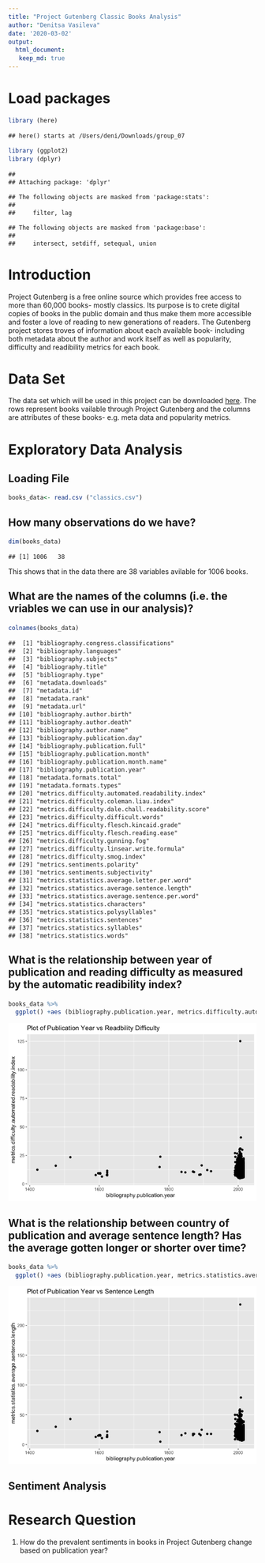 ```yaml
---
title: "Project Gutenberg Classic Books Analysis"
author: "Denitsa Vasileva"
date: '2020-03-02'
output:
  html_document:
   keep_md: true
---
```

# Load packages

```r
library (here)
```

```
## here() starts at /Users/deni/Downloads/group_07
```

```r
library (ggplot2)
library (dplyr)
```

```
## 
## Attaching package: 'dplyr'
```

```
## The following objects are masked from 'package:stats':
## 
##     filter, lag
```

```
## The following objects are masked from 'package:base':
## 
##     intersect, setdiff, setequal, union
```

# Introduction 

Project Gutenberg is a free online source which provides free access to more than 60,000
books- mostly classics. Its purpose is to crete digital copies of books in the public domain and
thus make them more accessible and foster a love of reading to new generations of readers.
The Gutenberg project stores troves of information about each available book- including both metadata
about the author and work itself as well as popularity, difficulty and readibility metrics for each book.

# Data Set

The data set which will be used in this project can be downloaded [here](https://corgis-edu.github.io/corgis/csv/classics/?fbclid=IwAR0u9jexVHzWWvP65r7sKXYw8VvKiih80BQIzPVu8HjcpsXwjxVN9n5jCeE).
The rows represent books vailable through Project Gutenberg and the columns are attributes
of these books- e.g. meta data and popularity metrics.

# Exploratory Data Analysis

## Loading File


```r
books_data<- read.csv ("classics.csv")
```


## How many observations do we have?


```r
dim(books_data)
```

```
## [1] 1006   38
```
 This shows that in the data there are 38 variables avilable for 1006 books. 
 
## What are the names of the columns (i.e. the vriables we can use in our analysis)?


```r
colnames(books_data)
```

```
##  [1] "bibliography.congress.classifications"          
##  [2] "bibliography.languages"                         
##  [3] "bibliography.subjects"                          
##  [4] "bibliography.title"                             
##  [5] "bibliography.type"                              
##  [6] "metadata.downloads"                             
##  [7] "metadata.id"                                    
##  [8] "metadata.rank"                                  
##  [9] "metadata.url"                                   
## [10] "bibliography.author.birth"                      
## [11] "bibliography.author.death"                      
## [12] "bibliography.author.name"                       
## [13] "bibliography.publication.day"                   
## [14] "bibliography.publication.full"                  
## [15] "bibliography.publication.month"                 
## [16] "bibliography.publication.month.name"            
## [17] "bibliography.publication.year"                  
## [18] "metadata.formats.total"                         
## [19] "metadata.formats.types"                         
## [20] "metrics.difficulty.automated.readability.index" 
## [21] "metrics.difficulty.coleman.liau.index"          
## [22] "metrics.difficulty.dale.chall.readability.score"
## [23] "metrics.difficulty.difficult.words"             
## [24] "metrics.difficulty.flesch.kincaid.grade"        
## [25] "metrics.difficulty.flesch.reading.ease"         
## [26] "metrics.difficulty.gunning.fog"                 
## [27] "metrics.difficulty.linsear.write.formula"       
## [28] "metrics.difficulty.smog.index"                  
## [29] "metrics.sentiments.polarity"                    
## [30] "metrics.sentiments.subjectivity"                
## [31] "metrics.statistics.average.letter.per.word"     
## [32] "metrics.statistics.average.sentence.length"     
## [33] "metrics.statistics.average.sentence.per.word"   
## [34] "metrics.statistics.characters"                  
## [35] "metrics.statistics.polysyllables"               
## [36] "metrics.statistics.sentences"                   
## [37] "metrics.statistics.syllables"                   
## [38] "metrics.statistics.words"
```

## What is the relationship between year of publication and reading difficulty as measured by the automatic readibility index?

```r
books_data %>%
  ggplot() +aes (bibliography.publication.year, metrics.difficulty.automated.readability.index) +geom_point() +ggtitle("Plot of Publication Year vs Readbility Difficulty")
```

![](Milestone1_files/figure-html/unnamed-chunk-5-1.png)<!-- -->

## What is the relationship between country of publication and average sentence length? Has the average gotten longer or shorter over time?

```r
books_data %>%
  ggplot() +aes (bibliography.publication.year, metrics.statistics.average.sentence.length) +geom_point() +ggtitle("Plot of Publication Year vs Sentence Length")
```

![](Milestone1_files/figure-html/unnamed-chunk-6-1.png)<!-- -->


## Sentiment Analysis

# Research Question

1. How do the prevalent sentiments  in books in Project Gutenberg change based on publication year?
